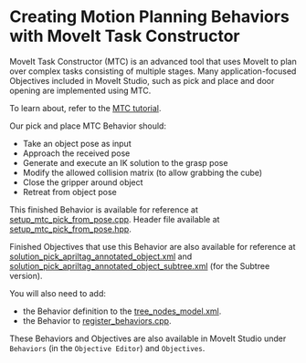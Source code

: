 # Creating Motion Planning Behaviors with MoveIt Task Constructor

MoveIt Task Constructor (MTC) is an advanced tool that uses MoveIt to plan over complex tasks consisting of multiple stages.
Many application-focused Objectives included in MoveIt Studio, such as pick and place and door opening are implemented using MTC.

To learn about, refer to the [MTC tutorial](https://moveit.picknik.ai/main/doc/tutorials/pick_and_place_with_moveit_task_constructor/pick_and_place_with_moveit_task_constructor.html).

Our pick and place MTC Behavior should:
  - Take an object pose as input
  - Approach the received pose
  - Generate and execute an IK solution to the grasp pose
  - Modify the allowed collision matrix (to allow grabbing the cube)
  - Close the gripper around object
  - Retreat from object pose

This finished Behavior is available for reference at [setup_mtc_pick_from_pose.cpp](../src/moveit_studio_training_behaviors/src/setup_mtc_pick_from_pose.cpp).
Header file available at [setup_mtc_pick_from_pose.hpp](../src/moveit_studio_training_behaviors/include/moveit_studio_training_behaviors/setup_mtc_pick_from_pose.hpp).

Finished Objectives that use this Behavior are also available for reference at [solution_pick_apriltag_annotated_object.xml](../src/ur_base_config/objectives/solution_pick_apriltag_annotated_object.xml) and [solution_pick_apriltag_annotated_object_subtree.xml](../src/ur_base_config/objectives/solution_pick_apriltag_annotated_object_subtree.xml) (for the Subtree version).

You will also need to add:
  - the Behavior definition to the [tree_nodes_model.xml](../src/moveit_studio_training_behaviors/config/tree_nodes_model.xml).
  - the Behavior to [register_behaviors.cpp](../src/moveit_studio_training_behaviors/src/register_behaviors.cpp).

These Behaviors and Objectives are also available in MoveIt Studio under `Behaviors` (in the `Objective Editor`) and `Objectives`.
